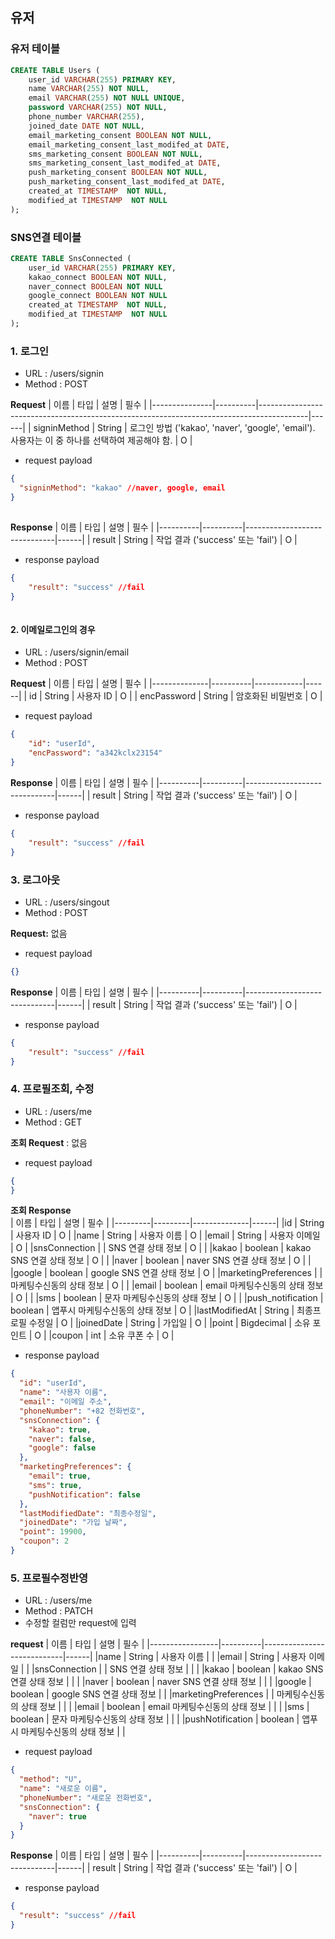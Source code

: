 ## 유저

### 유저 테이블
```sql
CREATE TABLE Users (
    user_id VARCHAR(255) PRIMARY KEY,
    name VARCHAR(255) NOT NULL,
    email VARCHAR(255) NOT NULL UNIQUE,
    password VARCHAR(255) NOT NULL,
    phone_number VARCHAR(255),
    joined_date DATE NOT NULL,
    email_marketing_consent BOOLEAN NOT NULL,
    email_marketing_consent_last_modifed_at DATE,
    sms_marketing_consent BOOLEAN NOT NULL,
    sms_marketing_consent_last_modifed_at DATE,
    push_marketing_consent BOOLEAN NOT NULL,
    push_marketing_consent_last_modifed_at DATE,
    created_at TIMESTAMP  NOT NULL,
    modified_at TIMESTAMP  NOT NULL
);
```

### SNS연결 테이블
```sql
CREATE TABLE SnsConnected (
    user_id VARCHAR(255) PRIMARY KEY,
    kakao_connect BOOLEAN NOT NULL,
    naver_connect BOOLEAN NOT NULL
    google_connect BOOLEAN NOT NULL
    created_at TIMESTAMP  NOT NULL,
    modified_at TIMESTAMP  NOT NULL
);
```

### 1. 로그인
 - URL : /users/signin
 - Method : POST

**Request**
| 이름          | 타입     | 설명                                                                                       | 필수 |
|---------------|----------|------------------------------------------------------------------------------------------|------|
| signinMethod  | String   | 로그인 방법 ('kakao', 'naver', 'google', 'email'). 사용자는 이 중 하나를 선택하여 제공해야 함. | O    |

 - request payload
```json
{
  "signinMethod": "kakao" //naver, google, email
}
    
```

**Response**
| 이름     | 타입     | 설명                           | 필수 |
|----------|----------|------------------------------|------|
| result   | String   | 작업 결과 ('success' 또는 'fail') | O    |

 - response payload
```json
{
    "result": "success" //fail
}
    
```

#### 2. 이메일로그인의 경우
 - URL : /users/signin/email
 - Method : POST

**Request**
| 이름         | 타입     | 설명         | 필수 |
|--------------|----------|------------|------|
| id           | String   | 사용자 ID     | O    |
| encPassword  | String   | 암호화된 비밀번호 | O    |

 - request payload
```json
{
    "id": "userId",
    "encPassword": "a342kclx23154"    
}
```

**Response**
| 이름     | 타입     | 설명                           | 필수 |
|----------|----------|------------------------------|------|
| result   | String   | 작업 결과 ('success' 또는 'fail') | O    |

 - response payload
```json
{
    "result": "success" //fail
}
```

### 3. 로그아웃
 - URL : /users/singout
 - Method : POST

**Request:** 없음

 - request payload
```json
{}
```

**Response**
| 이름     | 타입     | 설명                           | 필수 |
|----------|----------|------------------------------|------|
| result   | String   | 작업 결과 ('success' 또는 'fail') | O    |

 - response payload
```json
{
    "result": "success" //fail
}
```

### 4. 프로필조회, 수정
 - URL : /users/me
 - Method : GET

**조회 Request** : 없음

 - request payload
```json
{
}
```

**조회 Response**  
| 이름    | 타입    | 설명  | 필수 |
|---------|---------|--------------|------|
|id       | String   | 사용자 ID          | O     |
|name       | String   | 사용자 이름       | O     |
|email       | String   | 사용자 이메일     | O     |
|snsConnection |    | SNS 연결 상태 정보 | O    |
|               |kakao | boolean   | kakao SNS 연결 상태 정보 |  O   |
|               |naver | boolean   | naver SNS 연결 상태 정보 |  O   |
|               |google | boolean   | google SNS 연결 상태 정보 | O    |
|marketingPreferences |    | 마케팅수신동의 상태 정보 |  O   |
|                      |email | boolean   | email 마케팅수신동의 상태 정보 | O    |
|                      |sms | boolean   | 문자 마케팅수신동의 상태 정보 | O    |
|                      |push_notification | boolean   | 앱푸시 마케팅수신동의 상태 정보 | O    |
|lastModifiedAt | String   | 최종프로필 수정일 | O    |
|joinedDate | String   | 가입일 | O    |
|point | Bigdecimal   | 소유 포인트 | O    |
|coupon | int   | 소유 쿠폰 수 | O    |

 - response payload
```json
{
  "id": "userId",
  "name": "사용자 이름",
  "email": "이메일 주소",
  "phoneNumber": "+82 전화번호",
  "snsConnection": {
    "kakao": true,
    "naver": false,
    "google": false
  },
  "marketingPreferences": {
    "email": true,
    "sms": true,
    "pushNotification": false
  },
  "lastModifiedDate": "최종수정일",
  "joinedDate": "가입 날짜",
  "point": 19900,
  "coupon": 2
}
```

### 5. 프로필수정반영
 - URL : /users/me
 - Method : PATCH
 - 수정할 컬럼만 request에 입력

**request** 
| 이름            | 타입     | 설명                         | 필수 |
|-----------------|----------|----------------------------|------|
|name       | String   | 사용자 이름       |      |
|email       | String   | 사용자 이메일     |     |
|snsConnection |    | SNS 연결 상태 정보 |     |
|              |kakao | boolean   | kakao SNS 연결 상태 정보 |    |
|              |naver | boolean   | naver SNS 연결 상태 정보 |    |
|              |google | boolean   | google SNS 연결 상태 정보 |    |
|marketingPreferences |    | 마케팅수신동의 상태 정보 |     |
|                     |email | boolean   | email 마케팅수신동의 상태 정보 |    |
|                     |sms | boolean   | 문자 마케팅수신동의 상태 정보 |    |
|                     |pushNotification | boolean   | 앱푸시 마케팅수신동의 상태 정보 |    |

 - request payload
```json
{
  "method": "U",
  "name": "새로운 이름",
  "phoneNumber": "새로운 전화번호",
  "snsConnection": {
    "naver": true
  }
}
```

**Response**
| 이름     | 타입     | 설명                           | 필수 |
|----------|----------|------------------------------|------|
| result   | String   | 작업 결과 ('success' 또는 'fail') | O    |

 - response payload
```json
{
  "result": "success" //fail
}
```